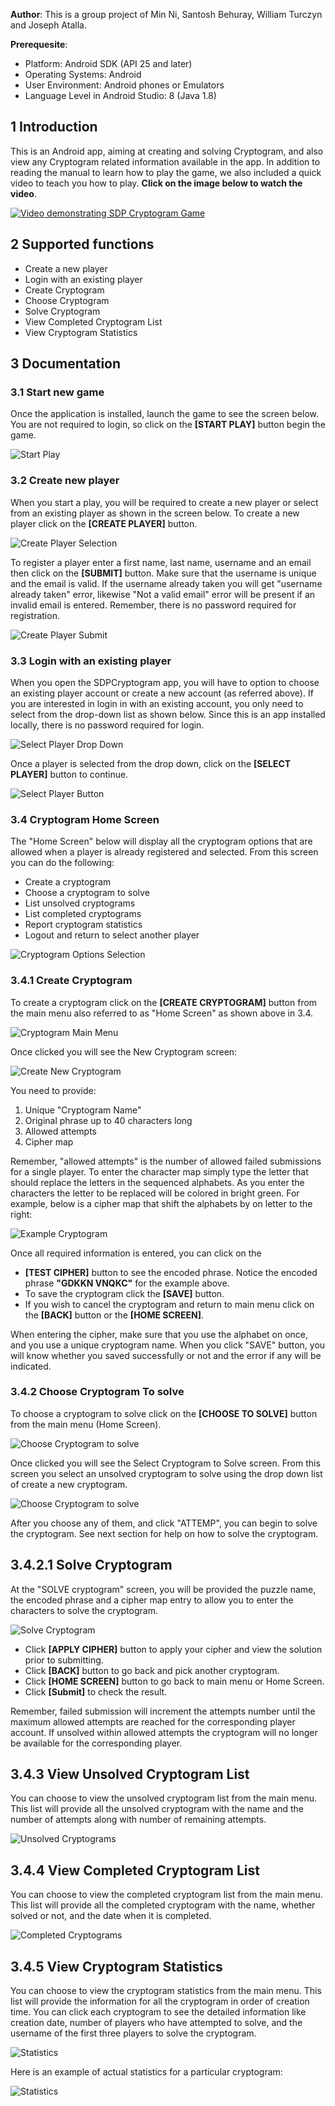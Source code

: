 
**Author**: This is a group project of Min Ni, Santosh Behuray, William Turczyn and Joseph Atalla.

**Prerequesite**:
- Platform: Android SDK (API 25 and later)
- Operating Systems: Android
- User Environment: Android phones or Emulators
- Language Level in Android Studio: 8 (Java 1.8)


## 1 Introduction

This is an Android app, aiming at creating and solving Cryptogram, and also view any Cryptogram related information available in the app. In addition to reading the manual to learn how to play the game, we also included a quick video to teach you how to play. **Click on the image below to watch the video**.

[![Video demonstrating SDP Cryptogram Game](images/VideoImage.png)](https://youtu.be/lGy0kNfbMrg)


## 2 Supported functions
- Create a new player
- Login with an existing player
- Create Cryptogram
- Choose Cryptogram
- Solve Cryptogram
- View Completed Cryptogram List
- View Cryptogram Statistics

## 3 Documentation

### 3.1 Start new game

Once the application is installed, launch the game to see the screen below.  You are not required to login, so click on the **[START PLAY]** button begin the game. 

![Start Play](images/StartPlay_1.png) 


### 3.2 Create new player

When you start a play, you will be required to create a new player or select from an existing player as shown in the screen below. To create a new player click on the **[CREATE PLAYER]** button.

![Create Player Selection](images/CreatePlayer_1_2.png)

To register a player enter a first name, last name, username and an email then click on the **[SUBMIT]** button. Make sure that the username is unique and the email is valid. If the username already taken you will get "username already taken" error, likewise "Not a valid email" error will be present if an invalid email is entered. Remember, there is no password required for registration.

![Create Player Submit](images/CreatePlayer_ClickSubmit_1_2_3_a.png) 
 

### 3.3 Login with an existing player
When you open the SDPCryptogram app, you will have to option to choose an existing player account or create a new account (as referred above). If you are interested in login in with an existing account, you only need to select from the drop-down list as shown below. Since this is an app installed locally, there is no password required for login.

![Select Player Drop Down](images/SelectPlayFromDropDown_1_2_a.png) 

Once a player is selected from the drop down, click on the **[SELECT PLAYER]** button to continue.

![Select Player Button](images/SelectPlayer_ClickSelectPlayer_1_2_b.png)


### 3.4 Cryptogram Home Screen
The "Home Screen" below will display all the cryptogram options that are allowed when a player is already registered and selected. From this screen you can do the following:
* Create a cryptogram
* Choose a cryptogram to solve
* List unsolved cryptograms
* List completed cryptograms
* Report cryptogram statistics
* Logout and return to select another player

![Cryptogram Options Selection](images/CryptogramOptionsSelection_1_2_3.png)


### 3.4.1 Create Cryptogram
To create a cryptogram click on the **[CREATE CRYPTOGRAM]** button from the main menu also referred to as "Home Screen" as shown above in 3.4.

![Cryptogram Main Menu](images/Options_CreateCryptogram_1_2_3_a.png)

Once clicked you will see the New Cryptogram screen:
 
![Create New Cryptogram](images/NewCryptogram_1_2_3_a_1.png) 
 
You need to provide:
 1. Unique "Cryptogram Name"
 2. Original phrase up to 40 characters long
 3. Allowed attempts
 4. Cipher map
 
Remember, "allowed attempts" is the number of allowed failed submissions for a single player.  To enter the character map simply type the letter that should replace the letters in the sequenced alphabets. As you enter the characters the letter to be replaced will be colored in bright green. For example, below is a cipher map that shift the alphabets by on letter to the right:
 
![Example Cryptogram](images/CryptogramExample_1_2_3_a_1_a.png) 

Once all required information is entered, you can click on the
 * **[TEST CIPHER]** button to see the encoded phrase. Notice the encoded phrase **"GDKKN VNQKC"** for the example above. 
 * To save the cryptogram click the **[SAVE]** button. 
 * If you wish to cancel the cryptogram and return to main menu click on the **[BACK]** button or the **[HOME SCREEN]**.

When entering the cipher, make sure that you use the alphabet on once, and you use a unique cryptogram name.  When you click "SAVE" button, you will know whether you saved successfully or not and the error if any will be indicated.


### 3.4.2 Choose Cryptogram To solve
To choose a cryptogram to solve click on the **[CHOOSE TO SOLVE]** button from the main menu (Home Screen).
 
![Choose Cryptogram to solve](images/Options_ChooseToSolve_1_2_3_b.png)

Once clicked you will see the Select Cryptogram to Solve screen. From this screen you select an unsolved cryptogram to solve using the drop down list of create a new cryptogram.
 
![Choose Cryptogram to solve](images/SelectCryptogramToSolveScreen_1_2_3_b_1.png)

After you choose any of them, and click "ATTEMP", you can begin to solve the cryptogram.  See next section for help on how to solve the cryptogram.

## 3.4.2.1 Solve Cryptogram
At the "SOLVE cryptogram" screen, you will be provided the puzzle name, the encoded phrase and a cipher map entry to allow you to enter the characters to solve the cryptogram. 

![Solve Cryptogram](images/SolveCryptogramScreen_1_2_3.png)

* Click **[APPLY CIPHER]** button to apply your cipher and view the solution prior to submitting.
* Click **[BACK]** button to go back and pick another cryptogram.
* Click **[HOME SCREEN]** button to go back to main menu or Home Screen. 
* Click **[Submit]** to check the result.

Remember, failed submission will increment the attempts number until the maximum allowed attempts are reached for the corresponding player account.  If unsolved within allowed attempts the cryptogram will no longer be available for the corresponding player. 

## 3.4.3 View Unsolved Cryptogram List
You can choose to view the unsolved cryptogram list from the main menu. This list will provide all the unsolved cryptogram with the name and the number of attempts along with number of remaining attempts.

![Unsolved Cryptograms](images/ListOfUnsolvedCryptograms.png)


## 3.4.4 View Completed Cryptogram List
You can choose to view the completed cryptogram list from the main menu. This list will provide all the completed cryptogram with the name, whether solved or not, and the date when it is completed.

![Completed Cryptograms](images/ListOfCompletedCryptograms.png)


## 3.4.5 View Cryptogram Statistics
You can choose to view the cryptogram statistics from the main menu.  This list will provide the information for all the cryptogram in order of creation time. You can click each cryptogram to see the detailed information like creation date, number of players who have attempted to solve, and the username of the first three players to solve the cryptogram.

![Statistics](images/ListStatistics.png)

Here is an example of actual statistics for a particular cryptogram:

![Statistics](images/StatisticsDetail.png)

